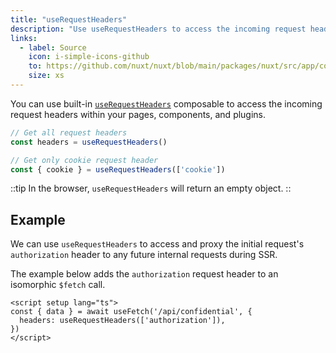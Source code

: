 ```yaml
---
title: "useRequestHeaders"
description: "Use useRequestHeaders to access the incoming request headers."
links:
  - label: Source
    icon: i-simple-icons-github
    to: https://github.com/nuxt/nuxt/blob/main/packages/nuxt/src/app/composables/ssr.ts
    size: xs
---
```


You can use built-in [`useRequestHeaders`](/docs/4.x/api/composables/use-request-headers) composable to access the incoming request headers within your pages, components, and plugins.

```ts
// Get all request headers
const headers = useRequestHeaders()

// Get only cookie request header
const { cookie } = useRequestHeaders(['cookie'])
```

::tip
In the browser, `useRequestHeaders` will return an empty object.
::

## Example

We can use `useRequestHeaders` to access and proxy the initial request's `authorization` header to any future internal requests during SSR.

The example below adds the `authorization` request header to an isomorphic `$fetch` call.

```vue [app/pages/some-page.vue]
<script setup lang="ts">
const { data } = await useFetch('/api/confidential', {
  headers: useRequestHeaders(['authorization']),
})
</script>
```
